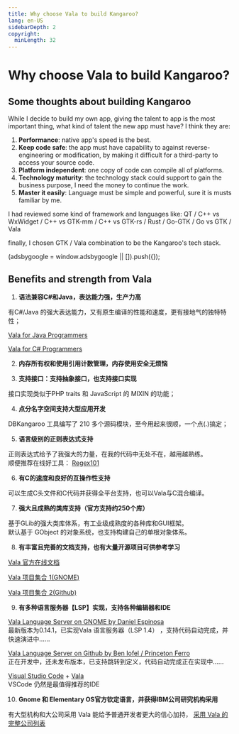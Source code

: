 ```yaml
---
title: Why choose Vala to build Kangaroo?
lang: en-US
sidebarDepth: 2
copyright:
  minLength: 32
---
```


# Why choose Vala to build Kangaroo?

## Some thoughts about building Kangaroo
While I decide to build my own app, giving the talent to app is the most important thing, what kind of talent the new app must have? I think they are:
1. __Performance__: native app's speed is the best.
2. __Keep code safe__: the app must have capability to against reverse-engineering or modification, by making it difficult for a third-party to access your source code.
3. __Platform independent__: one copy of code can compile all of platforms.
4. __Technology maturity__: the technology stack could support to gain the business purpose, I need the money to continue the work.
5. __Master it easily__: Language must be simple and powerful, sure it is musts familiar by me. 

I had reviewed some kind of framework and languages like: 
QT / C++ vs WxWidget / C++ vs GTK-mm / C++ vs GTK-rs / Rust / Go-GTK / Go vs GTK / Vala

finally, I chosen GTK / Vala combination to  be the Kangaroo's tech stack.

<div>
    <ins class="adsbygoogle"
        style="display:block; text-align:center;"
        data-ad-layout="in-article"
        data-ad-format="fluid"
        data-ad-client="ca-pub-3975819313740938"
        data-ad-slot="6760827895"></ins>
    <script2 type="text/javascript">
        (adsbygoogle = window.adsbygoogle || []).push({});
    </script2>
</div>

## Benefits and strength from Vala
1. __语法兼容C#和Java，表达能力强，生产力高__

有C#/Java 的强大表达能力，又有原生编译的性能和速度，更有接地气的独特特性；

[Vala for Java Programmers](https://wiki.gnome.org/Projects/Vala/ValaForJavaProgrammers)

[Vala for C# Programmers](https://wiki.gnome.org/Projects/Vala/ValaForCSharpProgrammers)

2. __内存所有权和使用引用计数管理，内存使用安全无烦恼__

3. __支持接口：支持抽象接口，也支持接口实现__

接口实现类似于PHP traits 和 JavaScript 的 MIXIN 的功能；

4. __点分名字空间支持大型应用开发__

DBKangaroo 工具编写了 210 多个源码模块，至今用起来很顺，一个点(.)搞定；

5. __语言级别的正则表达式支持__

正则表达式给予了我强大的力量，在我的代码中无处不在，越用越熟练。<br/>
顺便推荐在线好工具： [Regex101](https://regex101.com/)

6. __有C的速度和良好的互操作性支持__

可以生成C头文件和C代码并获得全平台支持，也可以Vala与C混合编译。

7. __强大且成熟的类库支持（官方支持约250个库）__

基于GLib的强大类库体系，有工业级成熟度的各种库和GUI框架。<br/>
默认基于 GObject 的对象系统，也支持构建自己的单根对象体系。


8. __有丰富且完善的文档支持，也有大量开源项目可供参考学习__

[Vala 官方在线文档](https://valadoc.org/)

[Vala 项目集合 1(GNOME)](https://wiki.gnome.org/Projects/Vala/Documentation#Projects_Developed_in_Vala)

[Vala 项目集合 2(Github)](https://github.com/search?l=Vala&q=Vala&type=Repositories)

9. __有多种语言服务器【LSP】实现，支持各种编辑器和IDE__

[Vala Language Server on GNOME by Daniel Espinosa](https://gitlab.gnome.org/esodan/gvls)<br/>
最新版本为0.14.1，已实现Vala 语言服务器（LSP 1.4） ，支持代码自动完成，并快速演进中......

[Vala Language Server on Github by Ben Iofel / Princeton Ferro](https://github.com/benwaffle/vala-language-server)<br/>
正在开发中，还未发布版本，已支持跳转到定义，代码自动完成正在实现中......

[Visual Studio Code](https://code.visualstudio.com/Download) + [Vala](https://github.com/Prince781/vala-vscode)<br/>
VSCode 仍然是最值得推荐的IDE

10. __Gnome 和 Elementary OS官方钦定语言，并获得IBM公司研究机构采用__

有大型机构和大公司采用 Vala 能给予普通开发者更大的信心加持，
[采用 Vala 的完整公司列表](https://wiki.gnome.org/Projects/Vala/Documentation#Companies_that_use.2Fhave_used__Vala)
